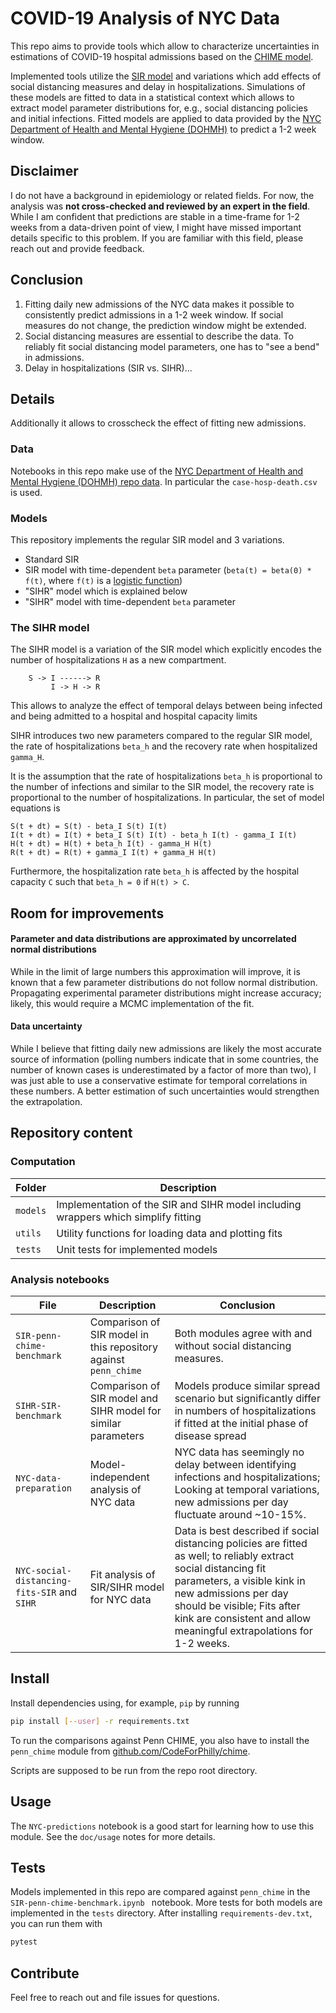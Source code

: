 # COVID-19 Analysis of NYC Data

This repo aims to provide tools which allow to characterize uncertainties in estimations of COVID-19 hospital admissions based on the [CHIME model](https://github.com/CodeForPhilly/chime).

Implemented tools utilize the [SIR model](https://en.wikipedia.org/wiki/Compartmental_models_in_epidemiology#The_SIR_model) and variations which add effects of social distancing measures and delay in hospitalizations.
Simulations of these models are fitted to data in a statistical context which allows to extract model parameter distributions for, e.g., social distancing policies and initial infections.
Fitted models are applied to data provided by the [NYC Department of Health and Mental Hygiene (DOHMH)](https://github.com/nychealth/coronavirus-data) to predict a 1-2 week window.


## Disclaimer

I do not have a background in epidemiology or related fields.
For now, the analysis was **not cross-checked and reviewed by an expert in the field**.
While I am confident that predictions are stable in a time-frame for 1-2 weeks from a data-driven point of view, I might have missed important details specific to this problem.
If you are familiar with this field, please reach out and provide feedback.

## Conclusion

1. Fitting daily new admissions of the NYC data makes it possible to consistently predict admissions in a 1-2 week window.
If social measures do not change, the prediction window might be extended.
2. Social distancing measures are essential to describe the data. To reliably fit social distancing model parameters, one has to "see a bend" in admissions.
3. Delay in hospitalizations (SIR vs. SIHR)...


## Details

Additionally it allows to crosscheck the effect of fitting new admissions.

### Data

Notebooks in this repo make use of the  [NYC Department of Health and Mental Hygiene (DOHMH) repo data](https://github.com/nychealth/coronavirus-data).
In particular the `case-hosp-death.csv` is used.


### Models

This repository implements the regular SIR model and 3 variations.
* Standard SIR
* SIR model with time-dependent `beta` parameter (`beta(t) = beta(0) * f(t)`, where `f(t)` is a [logistic function](https://en.wikipedia.org/wiki/Logistic_function))
* "SIHR" model which is explained below
* "SIHR" model with time-dependent `beta` parameter

### The SIHR model

The SIHR model is a variation of the SIR model which explicitly encodes the number of hospitalizations `H` as a new compartment.
```
    S -> I ------> R
         I -> H -> R
```
This allows to analyze the effect of temporal delays between being infected and being admitted to a hospital and hospital capacity limits

SIHR introduces two new parameters compared to the regular SIR model,
the rate of hospitalizations `beta_h` and the recovery rate when hospitalized `gamma_H`.

It is the assumption that the rate of hospitalizations `beta_h` is proportional to the number of infections and similar to the SIR model, the recovery rate is proportional to the number of hospitalizations.
In particular, the set of model equations is
```
S(t + dt) = S(t) - beta_I S(t) I(t)
I(t + dt) = I(t) + beta_I S(t) I(t) - beta_h I(t) - gamma_I I(t)
H(t + dt) = H(t) + beta_h I(t) - gamma_H H(t)
R(t + dt) = R(t) + gamma_I I(t) + gamma_H H(t)
```
Furthermore, the hospitalization rate `beta_h` is affected by the hospital capacity `C` such that `beta_h = 0` if `H(t) > C`.


## Room for improvements

#### Parameter and data distributions are approximated by uncorrelated normal distributions

While in the limit of large numbers this approximation will improve, it is known that a few parameter distributions do not follow normal distribution.
Propagating experimental parameter distributions might increase accuracy; likely, this would require a MCMC implementation of the fit.

#### Data uncertainty

While I believe that fitting daily new admissions are likely the most accurate source of information (polling numbers indicate that in some countries, the number of known cases is underestimated by a factor of more than two), I was just able to use a conservative estimate for temporal correlations in these numbers.
A better estimation of such uncertainties would strengthen the extrapolation.

## Repository content

### Computation

Folder | Description
---|---
`models` | Implementation of the SIR and SIHR model including wrappers which simplify fitting
`utils` | Utility functions for loading data and plotting fits
`tests` | Unit tests for implemented models

### Analysis notebooks

File | Description | Conclusion
---|---|---
`SIR-penn-chime-benchmark` | Comparison of SIR model in this repository against `penn_chime` | Both modules agree with and without social distancing measures.
`SIHR-SIR-benchmark` | Comparison of SIR model and SIHR model for similar parameters | Models produce similar spread scenario but significantly differ in numbers of hospitalizations if fitted at the initial phase of disease spread
`NYC-data-preparation` | Model-independent analysis of NYC data | NYC data has seemingly no delay between identifying infections and hospitalizations; Looking at temporal variations, new admissions per day fluctuate around ~10-15%.
`NYC-social-distancing-fits-SIR` and `SIHR` | Fit analysis of SIR/SIHR model for NYC data | Data is best described if social distancing policies are fitted as well; to reliably extract social distancing fit parameters, a visible kink in new admissions per day should be visible; Fits after kink are consistent and allow meaningful extrapolations for 1-2 weeks.


## Install

Install dependencies using, for example, `pip` by running
```bash
pip install [--user] -r requirements.txt
```
To run the comparisons against Penn CHIME, you also have to install the `penn_chime` module from [github.com/CodeForPhilly/chime](https://github.com/CodeForPhilly/chime).

Scripts are supposed to be run from the repo root directory.


## Usage

The `NYC-predictions` notebook is a good start for learning how to use this module.
See the `doc/usage` notes for more details.


## Tests

Models implemented in this repo are compared against `penn_chime` in the `SIR-penn-chime-benchmark.ipynb ` notebook.
More tests for both models are implemented in the `tests` directory.
After installing `requirements-dev.txt`, you can run them with
```bash
pytest
```

## Contribute

Feel free to reach out and file issues for questions.
